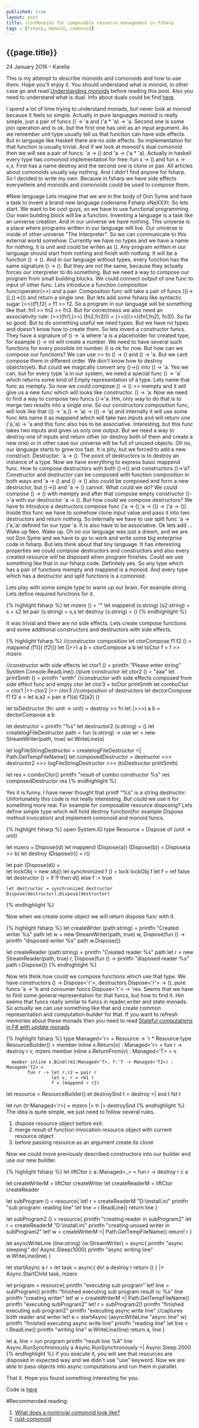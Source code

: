 ```yaml
---
published: true
layout: post
title: (Co)Monoids for composable resource management in fsharp
tags : [fsharp, monoid, comonoid]
---
```


## {{page.title}}


<p class="meta">24 January 2016 &#8211; Karelia</p>

This is my attempt to describe monoids and comonoids and how to use them. Hope you'll enjoy it.
You should understand what is monoid, in other case go and read [Understanding monoids](http://fsharpforfunandprofit.com/series/understanding-monoids.html) before reading this post. Also you need to understand what is dual. Info about duals could be find [here](http://codebetter.com/matthewpodwysocki/2009/11/03/introduction-to-the-reactive-framework-part-ii/). 

I spend a lot of time trying to understand monads, but never look at monoid because it feels so simple. Actually in pure languages monoid is really simple, just a pair of funcs () -> 'a and ('a * 'a) -> 'a. Second one is some join operation and is ok, but the first one has unit as an input argument. As we remember unit type usually tell us that function can have side effects. But in language like Haskell there are no side effects. So implementation for that function is usually trivial. And if we look at monoid's dual comonoid then we will see a pair of funcs: 'a -> () and 'a -> ('a * 'a). Actually in haskell every type has comonoid implementation for free: fun x -> () and fun x -> x,x. First has a name destroy and the second one is clone or pair. All articles about comonoids usually say nothing. And I didn’t find anyone for fsharp. So I decided to write my own. Because in fsharp we have side effects everywhere and monoids and comonoids could be used to compose them.  

#New language
Lets imagine that we are in the body of Don Syme and have a task to invent a brand new language codename Fsharp vNeXXXt. So lets start.
We want to be cool guys, so we have to use functional programming. Our main building block will be a function. Inventing a language is a task like an universe creation. And in our universe we have nothing. This universe is a place where programs written in our language will live.  Our universe is inside of other universe "The Interpreter". So we can communicate to this external world somehow. Currently we have no types and we have a name for nothing, it is unit and could be writen as (). Any program written in our language should start from nothing and finish with nothing. It will be a function () -> (). And in our language without types, every function has the same signature () -> (). But they are not the same, because they actually forces our interpreter to do something. But we need a way to compose our program from small building blocks. We could connect output of one func to input of other func. Lets introduce a function composition func/operator(>>) and a pair. Composition func will take a pair of funcs (()->(),()->()) and return a single one. But lets add some fsharp like syntactic sugar (>>)(f1,f2) = f1 >> f2. So a program in our language will be something like that: fn1 >> fn2 >> fn3. But for correctness we also need an associativity rule: 
 (>>)(fn1,(>>) (fn2,fn3))) = (>>)((>>)(fn1,fn2), fn3)).
So far so good.
But to do something useful we need types. But we have no types and doesn't know how to create them. So lets invent a constructor funcs. They have a signature of () -> 'a where 'a is a placeholder for created type, for example () -> int will create a number. We need to have several such functions for every possible int number. It is ok for now. But how can we compose our functions? We can use >> to () -> () and () -> 'a. But we cant compose them in different order. We don't know how to destroy objects(yet). But could we magically convert any ()->() into () -> 'a. Yes we can, but for every type 'a in our system, we need a special func () -> 'a' which returns some kind of Empty representation of a type. Lets name that func as mempty. So now we could compose () -> () >> mempty and it will give us a new func which will looks like  constructor. () -> 'a. Now we need to find a way to compose two funcs ()->'a. Hm, only way to do that is to merge two results into a single one. So our constructors composition func, will look like that (() -> 'a,() -> 'a) -> (() -> 'a) and internally it will use some func lets name it as mappend which will take two inputs and will return one ('a,'a) -> 'a and this func also has to be associative. Interesting, but this func takes two inputs and gives us only one output. But we need a way to destroy one of inputs and return other (or destroy both of them and create a new one) or in other case our universe will be full of unused objects. Oh no, our language starts to grow too fast. It is pity, but we forced to add a new construct. Destructor: 'a -> (). The point of destructors is to destroy an instance of a type. Now we have everything to express basic mappend func. How to compose destructors with both ()->() and constructors ()->’a? Constructor and destructor can be composed with function composition in both ways and 'a -> () and () -> () also could be composed and form a new destructor, but ()->() and 'a -> () cannot. What could we do? We could compose () -> () with mempty and after that compose empty constructor ()->'a with our destructor 'a -> (). But how could we compose destructors? We have to introduce a destructors compose func ('a -> (),'a -> ()) -> ('a -> ()). Inside this func we have to somehow clone input value and pass it into two destructors and return nothing. So internally we have to use split func 'a -> ('a,'a) defined for our type 'a. It is also have to be associative. Ok lets add ... Wake up Neo. Wake up. Oh no our language was just a dream, and we are not Don Syme and we have to go to work and write some big enterprise code in fsharp. But lets think about that tiny language. It has interesting properties we could compose destructors and constructors and also every created resource will be disposed when program finishes. Could we use something like that in our fsharp code. Definitely yes. So any type which has a pair of functions mempty and mappend is a monoid. And every type which has a destructor and split functions is a comonoid. 

Lets play with some simple type to warm up our brain. For example string. Lets define required functions for it.

{% highlight fsharp %}
let mzero () = ""
let mappend (s:string) (s2:string) = s + s2
let pair (s:string) = s,s
let destroy (s:string) = ()
{% endhighlight %}

It was trivial and there are no side effects. Lets create compose functions and some additional constructors and destructors with side effects.

{% highlight fsharp %}
//constructor composition
let ctorCompose f1 f2 () = mappend (f1()) (f2())
let (|>>) a b = ctorCompose a b
let toCtor f = f >> mzero

//constructor with side effects
let ctor1 () = printfn "Please enter string" 
               System.Console.ReadLine()
//pure constructor
let ctor2 () = "aaa"
let printSmth () = printfn "smth" 
//constructor with side effects composed from side effect func and empty ctor
let ctor3 = toCtor printSmth
let comboCtor = ctor1 |>> ctor2 |>> ctor3
//composition of destructors
let dectorCompose f1 f2 a = let a,a2 = pair a
                            f1(a)
                            f2(a2)
                            ()

let toDestructor (fn: unit -> unit) = destroy >> fn
let (>>>) a b = dectorCompose a b

let destructor = printfn "%s"
let destructor2 (s:string) = ()
let createlogFileDestructor path =
    fun (s:string) -> use wr = new StreamWriter(path, true)
                      wr.WriteLine(s)

let logFileStringDestructor = createlogFileDestructor 
									<| Path.GetTempFileName()
let composedDestructor = destructor 
							>>> destructor2
							>>> logFileStringDestructor 
							>>> (toDestructor printSmth)

let res = comboCtor()
printfn "result of combo constructor %s" res
composedDestructor res
{% endhighlight %}

Yes it is funny. I have never thought that printf "%s" is a string destructor. Unfortunately this code is not really interesting. But could we use it for something more real. For example for composable resource disposing? Lets define simple type which will hold destroy function(for example Dispose method invocation) and implement comonoid and monoid funcs.

{% highlight fsharp %}
open System.IO
type Resource = Dispose of (unit -> unit) 

let mzero = Dispose(id)
let mappend (Dispose(a)) (Dispose(b)) = Dispose(a >> b)
let destroy (Dispose(r)) = r()

let pair (Dispose(d)) =  
    let lockObj = new obj()
    let synchronized f () = lock lockObj f
    let f = ref false
    let destructor () = 
        if !f then d()
        else f := true

    let destructor = synchronized destructor
    Dispose(destructor),Dispose(destructor)    
{% endhighlight %}

Now when we create some object we will return dispose func with it. 

{% highlight fsharp %}
let createWriter (path:string) =
                  printfn "Created writer %s" path
                  let w = new StreamWriter(path, true)
                  w, Dispose(fun () -> printfn "disposed writer %s" path
                                       w.Dispose())
    
let createReader (path:string) =
              printfn "Created reader %s" path
              let r = new StreamReader(path, true)
              r, Dispose(fun () -> printfn "disposed reader %s" path
                                   r.Dispose())
{% endhighlight %}

Now lets think how could we compose functions which use that type. We have constructors () -> Dispose<'r'>, destructors Dispose<'r'> -> (), pure funcs 'a -> 'b and consumer funcs Dispose<'r'> -> 'res. Seems that we have to find some general representation for that funcs, but how to find it. Hm seems that funcs really similar to funcs in reader,writer and state monads. So actually we can use something like that and create common representation and computation builder for that. If you want to refresh memories about these monads then you need to read [Stateful computations in F# with update monads](http://tomasp.net/blog/2014/update-monads/) 

{% highlight fsharp %}
type Managed<'r> = Resource -> 'r * Resource
type ResourceBuilder() = 
      member inline x.Return(v) : Managed<'r> = fun r -> destroy r
                                                         v, mzero
      member inline x.ReturnFrom(v) : Managed<'T> = v

      member inline x.Bind(rm1:Managed<'T>, f:'T -> Managed<'T2>) : Managed<'T2> =  
            fun r -> let r,r2 = pair r
                     let v, r = rm1 r
                     f v (mappend r r2)


let resource = ResourceBuilder()
et destroySnd t = destroy <| snd t
                  fst t

let run (tr:Managed<'r>) = mzero |> tr |> destroySnd
{% endhighlight %}
The idea is quite simple, we just need to follow several rules.

1. dispose resource object before exit.
2. merge result of function invocation resource object with current resource object
3. before passing resource as an argument create its clone

Now we could move previously described constructors into our builder and use our new builder.

{% highlight fsharp %}
let liftCtor c a: Managed<_>  = fun r -> destroy r
                                         c a

let createWriterM = liftCtor createWriter
let createReaderM = liftCtor createReader

let subProgram () = resource{
    let! r = createReaderM "D:\\install.ini"
    printfn "sub program: reading line"
    let line = r.ReadLine()
    return line
}

let subProgram2 () = resource{
    printfn "creating reader in subProgram2"
    let r = createReaderM "D:\\install.ini"
    printfn "creating unused writer in subProgram2"
    let! w = createWriterM <| Path.GetTempFileName()
    return! r
}

let asyncWriteLine (line:string) (w:StreamWriter)  = async{
    printfn "async sleeping"
    do! Async.Sleep(1000)
    printfn "async writing line"
    w.WriteLine(line)
}

let startAsync a r = 
        let task = async{
                        do! a
                        destroy r
                        return ()
                    } |> Async.StartChild
        task, mzero

let program = resource{
    printfn "executing sub program"
    let! line = subProgram()
    printfn "finished executing sub program result is: %s" line
    printfn "creating writer"
    let! w = createWriterM <| Path.GetTempFileName()
    printfn "executing subProgram2"
    let! r = subProgram2()
    printfn "finished executing sub program2"
    printfn "executing async write line"
    //captures both reader and writer
    let! a = startAsync (asyncWriteLine "async line" w)
    printfn "finished executing async write line"
    printfn "reading line"
    let line = r.ReadLine()
    printfn "writing line"
    w.WriteLine(line)
    return a, line
}

let a, line = run program 
printfn "result line %A" line
Async.RunSynchronously a
Async.RunSynchronously <| Async.Sleep 2000
{% endhighlight %}
if you execute it, you will see that resources are disposed in expected way and we didn't use "use" keyword. Now we are able to pass objects into async computations and run them in parallel. 

That it. Hope you found something interesting for you. 

Code is [here](https://gist.github.com/hodzanassredin/1bc1521bb49b215413e2)

#Recommended reading:
1. [What does a nontrivial comonoid look like?](http://stackoverflow.com/questions/23855070/what-does-a-nontrivial-comonoid-look-like)
2. [rust-comonoid](https://github.com/srijs/rust-comonoid)

